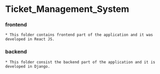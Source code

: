 # Ticket_Management_System

### frontend 
    * This folder contains frontend part of the application and it was developed in React JS.

### backend 
    * This folder consist the backend part of the application and it is developed in Django.
    

  
